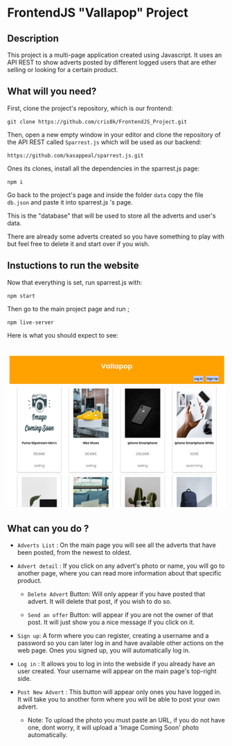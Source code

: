 # FrontendJS "Vallapop" Project

## Description

This project is a multi-page application created using Javascript. It uses an API REST to show adverts posted by different logged users
that are ether selling or looking for a certain product.


## What will you need?

First, clone the project's repository, which is our frontend:

```
git clone https://github.com/cris0k/FrontendJS_Project.git
```
Then, open a new empty window in your editor and clone the repository of the API REST called `Sparrest.js` which will be used as our backend:

```
https://github.com/kasappeal/sparrest.js.git

```
Ones its clones, install all the dependencies in the sparrest.js page:

```
npm i
```

Go back to the project's page and inside the folder `data` copy the file `db.json` and paste it into sparrest.js 's page.

This is the "database" that will be used to store all the adverts and user's data. 

There are already some adverts created so you have something to play with but feel free to delete it and start over if you wish.

## Instuctions to run the website

Now that everything is set, run sparrest.js with:

```
npm start
```

Then go to the main project page and run ;

```
npm live-server
```
Here is what you should expect to see:
# ![alt text](https://github.com/cris0k/FrontendJS_Project/blob/main/utils/image/Screenshot%20from%202022-10-09%2019-18-09.png)

## What can you do ?

- `Adverts List` : On the main page you will see all the adverts that have been posted, from the newest to oldest.

- `Advert detail` : If you click on any advert's photo or name, you will go to another page, where you can read more information about that specific product.

  * `Delete Advert` Button: Will only appear if you have posted that advert. It will delete that post, if you wish to do so.

  * `Send an offer` Button: will appear if you are not the owner of that post. It will just show you a nice message if you click on it.

- `Sign up`: A form where you can register, creating a username and a password so you can later log in and have available other actions on the web page. Ones you signed up, you will automatically log in.

- `Log in` : It allows you to log in into the webside if you already have an user created. Your username will appear on the main page's top-right side.

- `Post New Advert` : This button will appear only ones you have logged in. It will take you to another form where you will be able to post your own advert. 

  * Note: To upload the photo you must paste an URL, if you do not have one, dont worry, it will upload a 'Image Coming Soon' photo automatically.



